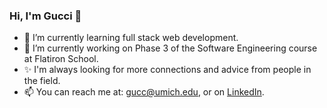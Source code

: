 ### Hi, I'm Gucci 👋
- 🌱 I’m currently learning full stack web development.
- 🔭 I’m currently working on Phase 3 of the Software Engineering course at Flatiron School.
- ✨ I'm always looking for more connections and advice from people in the field.
- 📫 You can reach me at: gucc@umich.edu, or on [LinkedIn](www.linkedin.com/in/gucci-fan).

<!--
**9ucc1/9ucc1** is a ✨ _special_ ✨ repository because its `README.md` (this file) appears on your GitHub profile.

Here are some ideas to get you started:

- 🔭 I’m currently working on ...
- 🌱 I’m currently learning ...
- 👯 I’m looking to collaborate on ...
- 🤔 I’m looking for help with ...
- 💬 Ask me about ...
- 📫 How to reach me: ...
- 😄 Pronouns: ...
- ⚡ Fun fact: ...
-->

